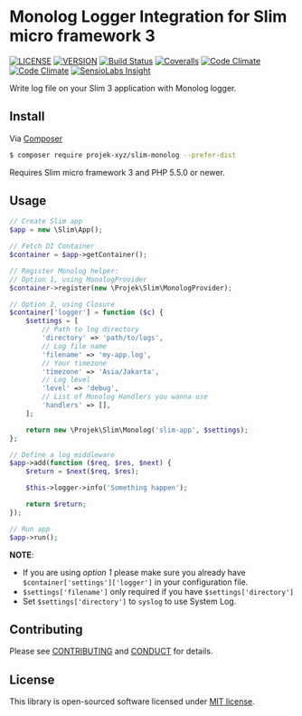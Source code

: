 # Monolog Logger Integration for Slim micro framework 3

[![LICENSE](https://img.shields.io/packagist/l/projek-xyz/slim-monolog.svg?style=flat-square)](LICENSE.md)
[![VERSION](https://img.shields.io/packagist/v/projek-xyz/slim-monolog.svg?style=flat-square)](https://github.com/projek-xyz/slim-monolog/releases)
[![Build Status](https://img.shields.io/travis/projek-xyz/slim-monolog/master.svg?branch=master&style=flat-square)](https://travis-ci.org/projek-xyz/slim-monolog)
[![Coveralls](https://img.shields.io/coveralls/projek-xyz/slim-monolog/master.svg?style=flat-square)](https://coveralls.io/github/projek-xyz/slim-monolog)
[![Code Climate](https://img.shields.io/codeclimate/coverage/projek-xyz/slim-monolog.svg?style=flat-square)](https://codeclimate.com/coverage/projek-xyz/slim-monolog)
[![Code Climate](https://img.shields.io/codeclimate/github/projek-xyz/slim-monolog.svg?style=flat-square)](https://codeclimate.com/github/projek-xyz/slim-monolog)
[![SensioLabs Insight](https://img.shields.io/sensiolabs/i/26316c51-2637-473f-81bb-17af361f4b65.svg?style=flat-square)](https://insight.sensiolabs.com/projects/26316c51-2637-473f-81bb-17af361f4b65)

Write log file on your Slim 3 application with Monolog logger.

## Install

Via [Composer](https://getcomposer.org/)

```bash
$ composer require projek-xyz/slim-monolog --prefer-dist
```

Requires Slim micro framework 3 and PHP 5.5.0 or newer.

## Usage

```php
// Create Slim app
$app = new \Slim\App();

// Fetch DI Container
$container = $app->getContainer();

// Register Monolog helper:
// Option 1, using MonologProvider
$container->register(new \Projek\Slim\MonologProvider);

// Option 2, using Closure
$container['logger'] = function ($c) {
    $settings = [
        // Path to log directory
        'directory' => 'path/to/logs',
        // Log file name
        'filename' => 'my-app.log',
        // Your timezone
        'timezone' => 'Asia/Jakarta',
        // Log level
        'level' => 'debug',
        // List of Monolog Handlers you wanna use
        'handlers' => [],
    ];

    return new \Projek\Slim\Monolog('slim-app', $settings);
};

// Define a log middleware
$app->add(function ($req, $res, $next) {
    $return = $next($req, $res);

    $this->logger->info('Something happen');

    return $return;
});

// Run app
$app->run();
```

**NOTE**:
- If you are using _option 1_ please make sure you already have `$container['settings']['logger']` in your configuration file.
- `$settings['filename']` only required if you have `$settings['directory']`
- Set `$settings['directory']` to `syslog` to use System Log.

## Contributing

Please see [CONTRIBUTING](.github/CONTRIBUTING.md) and [CONDUCT](.github/CONDUCT.md) for details.

## License

This library is open-sourced software licensed under [MIT license](LICENSE.md).
